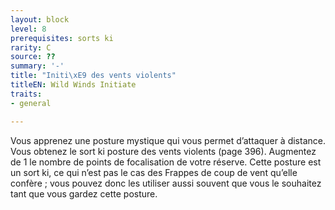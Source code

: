 ```yaml
---
layout: block
level: 8
prerequisites: sorts ki
rarity: C
source: ??
summary: '-'
title: "Initi\xE9 des vents violents"
titleEN: Wild Winds Initiate
traits:
- general

---
```


<p>Vous apprenez une posture mystique qui vous permet d’attaquer à distance. Vous obtenez le sort ki posture des vents violents (page 396). Augmentez de 1 le nombre de points de focalisation de votre réserve. Cette posture est un sort ki, ce qui n’est pas le cas des Frappes de coup de vent qu’elle confère ; vous pouvez donc les utiliser aussi souvent que vous le souhaitez tant que vous gardez cette posture.</p>